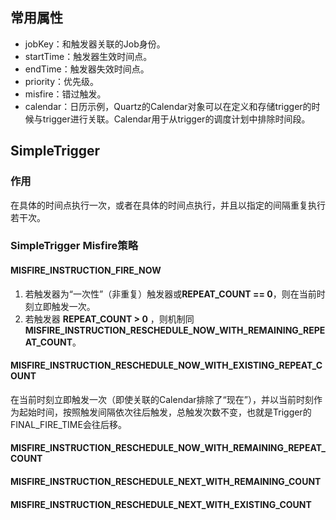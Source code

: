 
## 常用属性
- jobKey：和触发器关联的Job身份。
- startTime：触发器生效时间点。
- endTime：触发器失效时间点。
- priority：优先级。
- misfire：错过触发。
- calendar：日历示例，Quartz的Calendar对象可以在定义和存储trigger的时候与trigger进行关联。Calendar用于从trigger的调度计划中排除时间段。

## SimpleTrigger
### 作用
在具体的时间点执行一次，或者在具体的时间点执行，并且以指定的间隔重复执行若干次。

### SimpleTrigger Misfire策略
#### MISFIRE_INSTRUCTION_FIRE_NOW
1. 若触发器为“一次性”（非重复）触发器或**REPEAT_COUNT == 0**，则在当前时刻立即触发一次。
2. 若触发器 **REPEAT_COUNT > 0** ，则机制同 **MISFIRE_INSTRUCTION_RESCHEDULE_NOW_WITH_REMAINING_REPEAT_COUNT**。

#### MISFIRE_INSTRUCTION_RESCHEDULE_NOW_WITH_EXISTING_REPEAT_COUNT
在当前时刻立即触发一次（即使关联的Calendar排除了“现在”），并以当前时刻作为起始时间，按照触发间隔依次往后触发，总触发次数不变，也就是Trigger的FINAL_FIRE_TIME会往后移。

#### MISFIRE_INSTRUCTION_RESCHEDULE_NOW_WITH_REMAINING_REPEAT_COUNT
#### MISFIRE_INSTRUCTION_RESCHEDULE_NEXT_WITH_REMAINING_COUNT
#### MISFIRE_INSTRUCTION_RESCHEDULE_NEXT_WITH_EXISTING_COUNT
